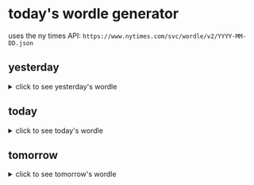 # today's wordle generator

uses the ny times API: `https://www.nytimes.com/svc/wordle/v2/YYYY-MM-DD.json`

## yesterday

<details>
    <summary>click to see yesterday's wordle</summary>

    talon

</details>

## today

<details>
    <summary>click to see today's wordle</summary>

    ascot

</details>

## tomorrow

<details>
    <summary>click to see tomorrow's wordle</summary>

    stash

</details>
